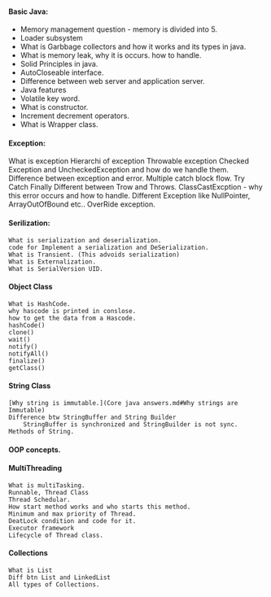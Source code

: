 #### Basic Java:
- Memory management question - 
    memory is divided into 5.
- Loader subsystem 
- What is Garbbage collectors and how it works and its types in java.
- What is memory leak, why it is occurs. how to handle.
- Solid Principles in java.
- AutoCloseable interface. 
- Difference between web server and application server.
- Java features
- Volatile key word.
- What is constructor.
- Increment decrement operators.
- What is Wrapper class.

#### Exception:
  What is exception
  Hierarchi of exception
  Throwable exception
  Checked Exception and UncheckedException and how do we handle them.
  Difference  between exception and error.
  Multiple catch block flow.
  Try Catch Finally
  Different between Trow and Throws.
  ClassCastExcption - why this error occurs and how to handle.
  Different Exception like NullPointer, ArrayOutOfBound etc..
  OverRide exception.

#### Serilization:
    What is serialization and deserialization.
    code for Implement a serialization and DeSerialization.
    What is Transient. (This advoids serialization) 
    What is Externalization.
    What is SerialVersion UID.

#### Object Class
    What is HashCode.
    why hascode is printed in conslose.
    how to get the data from a Hascode.
    hashCode()
    clone()
    wait()
    notify()
    notifyAll()
    finalize()
    getClass()

 #### String Class
    [Why string is immutable.](Core java answers.md#Why strings are Immutable)
    Difference btw StringBuffer and String Builder
        StringBuffer is synchronized and StringBuilder is not sync.
    Methods of String.
#### OOP concepts.
#### MultiThreading
    What is multiTasking.
    Runnable, Thread Class
    Thread Schedular.
    How start method works and who starts this method.
    Minimum and max priority of Thread.
    DeatLock condition and code for it.
    Executor framework
    Lifecycle of Thread class.

#### Collections
    What is List
    Diff btn List and LinkedList
    All types of Collections.
    
